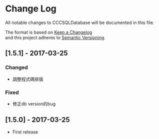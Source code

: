 # Change Log
All notable changes to CCCSQLDatabase will be documented in this file.

The format is based on [Keep a Changelog](http://keepachangelog.com/) <br>
and this project adheres to [Semantic Versioning](http://semver.org/).

## [1.5.1] - 2017-03-25
### Changed
- 調整程式碼排版

### Fixed
- 修正db version的bug

## [1.5.0] - 2017-03-25
- First release
